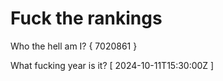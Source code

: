 # Fuck the rankings

Who the hell am I?
{ 7020861 }

What fucking year is it?
[ 2024-10-11T15:30:00Z ]
